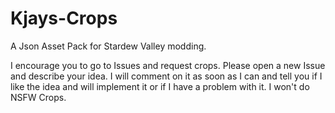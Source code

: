 # Kjays-Crops
A Json Asset Pack for Stardew Valley modding.

I encourage you to go to Issues and request crops. Please open a new Issue and describe your idea. I will comment on it as soon as I can and tell you if I like the idea and will implement it or if I have a problem with it. 
I won't do NSFW Crops. 
